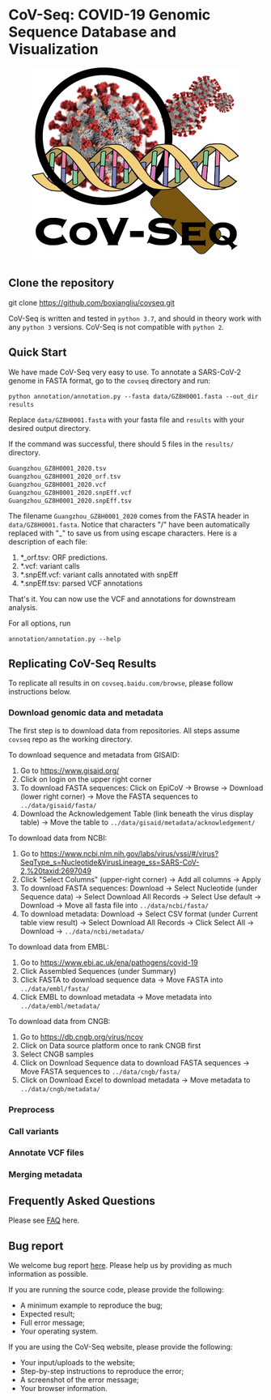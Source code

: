 # CoV-Seq: COVID-19 Genomic Sequence Database and Visualization

<div style="text-align:center"><img src="website/figure/1x/logo.png"/></div>

## Clone the repository
git clone https://github.com/boxiangliu/covseq.git

CoV-Seq is written and tested in `python 3.7`, and should in theory work with any `python 3` versions. CoV-Seq is not compatible with `python 2`.

## Quick Start

We have made CoV-Seq very easy to use. To annotate a SARS-CoV-2 genome in FASTA format, go to the `covseq` directory and run: 

```
python annotation/annotation.py --fasta data/GZ8H0001.fasta --out_dir results
```

Replace `data/GZ8H0001.fasta` with your fasta file and `results` with your desired output directory. 

If the command was successful, there should 5 files in the `results/` directory.

```
Guangzhou_GZ8H0001_2020.tsv
Guangzhou_GZ8H0001_2020_orf.tsv
Guangzhou_GZ8H0001_2020.vcf
Guangzhou_GZ8H0001_2020.snpEff.vcf
Guangzhou_GZ8H0001_2020.snpEff.tsv
```

The filename `Guangzhou_GZ8H0001_2020` comes from the FASTA header in `data/GZ8H0001.fasta`. Notice that characters "/" have been automatically replaced with "\_" to save us from using escape characters. Here is a description of each file:

1. \*\_orf.tsv: ORF predictions.
2. \*.vcf: variant calls
3. \*.snpEff.vcf: variant calls annotated with snpEff
4. \*.snpEff.tsv: parsed VCF annotations

That's it. You can now use the VCF and annotations for downstream analysis. 

For all options, run 

```
annotation/annotation.py --help
```

## Replicating CoV-Seq Results

To replicate all results in on `covseq.baidu.com/browse`, please follow instructions below. 

### Download genomic data and metadata

The first step is to download data from repositories. All steps assume `covseq` repo as the working directory. 

To download sequence and metadata from GISAID: 

1. Go to https://www.gisaid.org/
2. Click on login on the upper right corner
3. To download FASTA sequences: Click on EpiCoV -> Browse -> Download (lower right corner) -> Move the FASTA sequences to `../data/gisaid/fasta/`
4. Download the Acknowledgement Table (link beneath the virus display table) -> Move the table to `../data/gisaid/metadata/acknowledgement/`


To download data from NCBI: 

1. Go to https://www.ncbi.nlm.nih.gov/labs/virus/vssi/#/virus?SeqType_s=Nucleotide&VirusLineage_ss=SARS-CoV-2,%20taxid:2697049
2. Click "Select Columns" (upper-right corner) -> Add all columns -> Apply
3. To download FASTA sequences: Download -> Select Nucleotide (under Sequence data) -> Select Download All Records -> Select Use default -> Download -> Move all fasta file into `../data/ncbi/fasta/`
4. To download metadata: Download -> Select CSV format (under Current table view result) -> Select Download All Records -> Click Select All -> Download -> `../data/ncbi/metadata/`


To download data from EMBL:

1. Go to https://www.ebi.ac.uk/ena/pathogens/covid-19
2. Click Assembled Sequences (under Summary)
3. Click FASTA to download sequence data -> Move FASTA into `../data/embl/fasta/`
4. Click EMBL to download metadata -> Move metadata into `../data/embl/metadata/`


To download data from CNGB: 

1. Go to https://db.cngb.org/virus/ncov
2. Click on Data source platform once to rank CNGB first
3. Select CNGB samples 
4. Click on Download Sequence data to download FASTA sequences -> Move FASTA sequences to `../data/cngb/fasta/`
5. Click on Download Excel to download metadata -> Move metadata to `../data/cngb/metadata/`


### Preprocess



### Call variants

### Annotate VCF files 

### Merging metadata 


## Frequently Asked Questions
Please see [FAQ](example.com) here. 

## Bug report 

We welcome bug report [here](https://github.com/boxiangliu/covseq/issues). Please help us by providing as much information as possible.

If you are running the source code, please provide the following:

- A minimum example to reproduce the bug;
- Expected result;
- Full error message;
- Your operating system.


If you are using the CoV-Seq website, please provide the following:

- Your input/uploads to the website;
- Step-by-step instructions to reproduce the error;
- A screenshot of the error message;
- Your browser information.